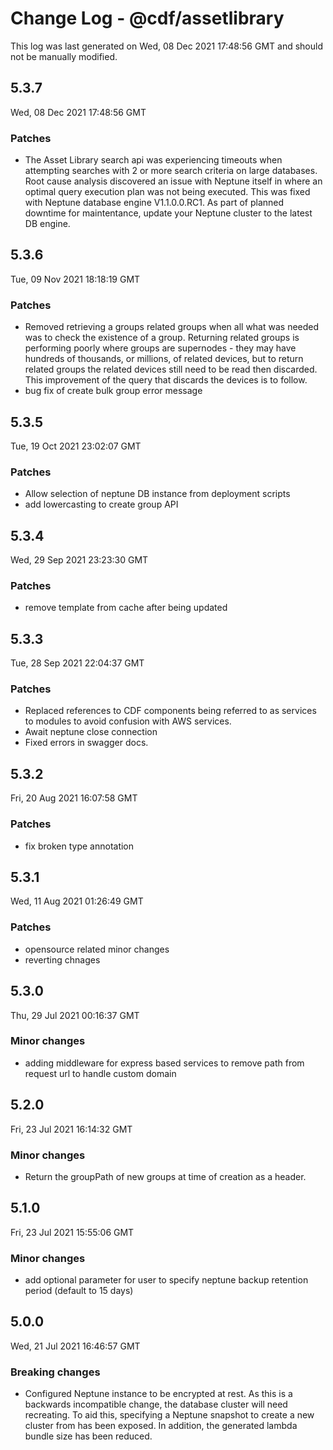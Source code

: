 # Change Log - @cdf/assetlibrary

This log was last generated on Wed, 08 Dec 2021 17:48:56 GMT and should not be manually modified.

## 5.3.7
Wed, 08 Dec 2021 17:48:56 GMT

### Patches

- The Asset Library search api was experiencing timeouts when attempting searches with 2 or more search criteria on large databases. Root cause analysis discovered an issue with Neptune itself in where an optimal query execution plan was not being executed. This was fixed with Neptune database engine V1.1.0.0.RC1. As part of planned downtime for maintentance, update your Neptune cluster to the latest DB engine.

## 5.3.6
Tue, 09 Nov 2021 18:18:19 GMT

### Patches

- Removed retrieving a groups related groups when all what was needed was to check the existence of a group. Returning related groups is performing poorly where groups are supernodes - they may have hundreds of thousands, or millions, of related devices, but to return related groups the related devices still need to be read then discarded. This improvement of the query that discards the devices is to follow.
- bug fix of create bulk group error message

## 5.3.5
Tue, 19 Oct 2021 23:02:07 GMT

### Patches

- Allow selection of neptune DB instance from deployment scripts
- add lowercasting to create group API

## 5.3.4
Wed, 29 Sep 2021 23:23:30 GMT

### Patches

- remove template from cache after being updated

## 5.3.3
Tue, 28 Sep 2021 22:04:37 GMT

### Patches

- Replaced references to CDF components being referred to as services to modules to avoid confusion with AWS services.
- Await neptune close connection
- Fixed errors in swagger docs.

## 5.3.2
Fri, 20 Aug 2021 16:07:58 GMT

### Patches

- fix broken type annotation

## 5.3.1
Wed, 11 Aug 2021 01:26:49 GMT

### Patches

- opensource related minor changes
- reverting chnages

## 5.3.0
Thu, 29 Jul 2021 00:16:37 GMT

### Minor changes

- adding middleware for express based services to remove path from request url to handle custom domain

## 5.2.0
Fri, 23 Jul 2021 16:14:32 GMT

### Minor changes

- Return the groupPath of new groups at time of creation as a header.

## 5.1.0
Fri, 23 Jul 2021 15:55:06 GMT

### Minor changes

- add optional parameter for user to specify neptune backup retention period (default to 15 days)

## 5.0.0
Wed, 21 Jul 2021 16:46:57 GMT

### Breaking changes

- Configured Neptune instance to be encrypted at rest. As this is a backwards incompatible change, the database cluster will need recreating. To aid this, specifying a Neptune snapshot to create a new cluster from has been exposed. In addition, the generated lambda bundle size has been reduced.

